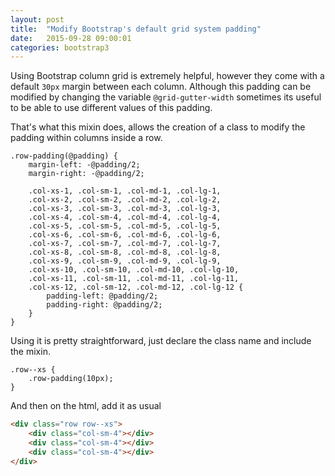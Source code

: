 ```yaml
---
layout: post
title:  "Modify Bootstrap's default grid system padding"
date:   2015-09-28 09:00:01
categories: bootstrap3
---
```


Using Bootstrap column grid is extremely helpful, however they come with a default `30px` margin between each column. Although this padding can be modified by changing the variable `@grid-gutter-width` sometimes its useful to be able to use different values of this padding.

That's what this mixin does, allows the creation of a class to modify the padding within columns inside a row.

```less
.row-padding(@padding) {
    margin-left: -@padding/2;
    margin-right: -@padding/2;

	.col-xs-1, .col-sm-1, .col-md-1, .col-lg-1, 
	.col-xs-2, .col-sm-2, .col-md-2, .col-lg-2, 
	.col-xs-3, .col-sm-3, .col-md-3, .col-lg-3, 
	.col-xs-4, .col-sm-4, .col-md-4, .col-lg-4, 
	.col-xs-5, .col-sm-5, .col-md-5, .col-lg-5, 
	.col-xs-6, .col-sm-6, .col-md-6, .col-lg-6, 
	.col-xs-7, .col-sm-7, .col-md-7, .col-lg-7, 
	.col-xs-8, .col-sm-8, .col-md-8, .col-lg-8, 
	.col-xs-9, .col-sm-9, .col-md-9, .col-lg-9, 
	.col-xs-10, .col-sm-10, .col-md-10, .col-lg-10, 
	.col-xs-11, .col-sm-11, .col-md-11, .col-lg-11, 
	.col-xs-12, .col-sm-12, .col-md-12, .col-lg-12 {
	    padding-left: @padding/2;
	    padding-right: @padding/2;
	}
}
```

Using it is pretty straightforward, just declare the class name and include the mixin.

```less
.row--xs {
	.row-padding(10px);
}
```

And then on the html, add it as usual

```html
<div class="row row--xs">
	<div class="col-sm-4"></div>
	<div class="col-sm-4"></div>
	<div class="col-sm-4"></div>
</div>
```
